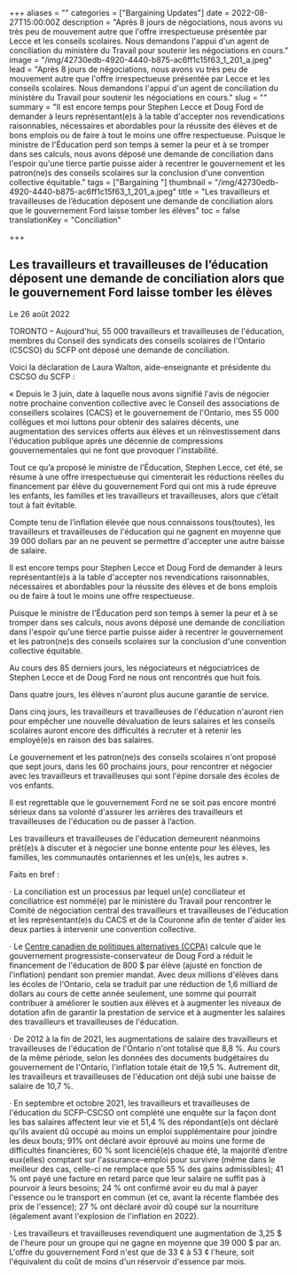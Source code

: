 +++
aliases = ""
categories = ["Bargaining Updates"]
date = 2022-08-27T15:00:00Z
description = "Après 8 jours de négociations, nous avons vu très peu de mouvement autre que l'offre irrespectueuse présentée par Lecce et les conseils scolaires. Nous demandons l'appui d'un agent de conciliation du ministère du Travail pour soutenir les négociations en cours."
image = "/img/42730edb-4920-4440-b875-ac6ff1c15f63_1_201_a.jpeg"
lead = "Après 8 jours de négociations, nous avons vu très peu de mouvement autre que l'offre irrespectueuse présentée par Lecce et les conseils scolaires. Nous demandons l'appui d'un agent de conciliation du ministère du Travail pour soutenir les négociations en cours."
slug = ""
summary = "Il est encore temps pour Stephen Lecce et Doug Ford de demander à leurs représentant(e)s à la table d'accepter nos revendications raisonnables, nécessaires et abordables pour la réussite des élèves et de bons emplois ou de faire à tout le moins une offre respectueuse.  Puisque le ministre de l'Éducation perd son temps à semer la peur et à se tromper dans ses calculs, nous avons déposé une demande de conciliation dans l'espoir qu'une tierce partie puisse aider à recentrer le gouvernement et les patron(ne)s des conseils scolaires sur la conclusion d'une convention collective équitable."
tags = ["Bargaining "]
thumbnail = "/img/42730edb-4920-4440-b875-ac6ff1c15f63_1_201_a.jpeg"
title = "Les travailleurs et travailleuses de l’éducation déposent une demande de conciliation alors que le gouvernement Ford laisse tomber les élèves"
toc = false
translationKey = "Conciliation"

+++
## **Les travailleurs et travailleuses de l’éducation déposent une demande de conciliation alors que le gouvernement Ford laisse tomber les élèves**

Le 26 août 2022

TORONTO – Aujourd'hui, 55 000 travailleurs et travailleuses de l'éducation, membres du Conseil des syndicats des conseils scolaires de l'Ontario (CSCSO) du SCFP ont déposé une demande de conciliation.

Voici la déclaration de Laura Walton, aide-enseignante et présidente du CSCSO du SCFP :

« Depuis le 3 juin, date à laquelle nous avons signifié l'avis de négocier notre prochaine convention collective avec le Conseil des associations de conseillers scolaires (CACS) et le gouvernement de l'Ontario, mes 55 000 collègues et moi luttons pour obtenir des salaires décents, une augmentation des services offerts aux élèves et un réinvestissement dans l'éducation publique après une décennie de compressions gouvernementales qui ne font que provoquer l'instabilité.

Tout ce qu’a proposé le ministre de l'Éducation, Stephen Lecce, cet été, se résume à une offre irrespectueuse qui cimenterait les réductions réelles du financement par élève du gouvernement Ford qui ont mis à rude épreuve les enfants, les familles et les travailleurs et travailleuses, alors que c’était tout à fait évitable.

Compte tenu de l’inflation élevée que nous connaissons tous(toutes), les travailleurs et travailleuses de l'éducation qui ne gagnent en moyenne que 39 000 dollars par an ne peuvent se permettre d'accepter une autre baisse de salaire.

Il est encore temps pour Stephen Lecce et Doug Ford de demander à leurs représentant(e)s à la table d'accepter nos revendications raisonnables, nécessaires et abordables pour la réussite des élèves et de bons emplois ou de faire à tout le moins une offre respectueuse.

Puisque le ministre de l'Éducation perd son temps à semer la peur et à se tromper dans ses calculs, nous avons déposé une demande de conciliation dans l'espoir qu'une tierce partie puisse aider à recentrer le gouvernement et les patron(ne)s des conseils scolaires sur la conclusion d'une convention collective équitable.

Au cours des 85 derniers jours, les négociateurs et négociatrices de Stephen Lecce et de Doug Ford ne nous ont rencontrés que huit fois.

Dans quatre jours, les élèves n'auront plus aucune garantie de service.

Dans cinq jours, les travailleurs et travailleuses de l'éducation n'auront rien pour empêcher une nouvelle dévaluation de leurs salaires et les conseils scolaires auront encore des difficultés à recruter et à retenir les employé(e)s en raison des bas salaires.

Le gouvernement et les patron(ne)s des conseils scolaires n'ont proposé que sept jours, dans les 60 prochains jours, pour rencontrer et négocier avec les travailleurs et travailleuses qui sont l'épine dorsale des écoles de vos enfants.

Il est regrettable que le gouvernement Ford ne se soit pas encore montré sérieux dans sa volonté d'assurer les arrières des travailleurs et travailleuses de l'éducation ou de passer à l’action.

Les travailleurs et travailleuses de l'éducation demeurent néanmoins prêt(e)s à discuter et à négocier une bonne entente pour les élèves, les familles, les communautés ontariennes et les un(e)s, les autres ».

Faits en bref :

· La conciliation est un processus par lequel un(e) conciliateur et conciliatrice est nommé(e) par le ministère du Travail pour rencontrer le Comité de négociation central des travailleurs et travailleuses de l'éducation et les représentant(e)s du CACS et de la Couronne afin de tenter d'aider les deux parties à intervenir une convention collective.

· Le [Centre canadien de politiques alternatives (CCPA)](https://policyalternatives.ca/newsroom/news-releases/ontario-school-board-funding-fell-800-student-over-four-years-ccpa) calcule que le gouvernement progressiste-conservateur de Doug Ford a réduit le financement de l'éducation de 800 $ par élève (ajusté en fonction de l'inflation) pendant son premier mandat. Avec deux millions d'élèves dans les écoles de l'Ontario, cela se traduit par une réduction de 1,6 milliard de dollars au cours de cette année seulement, une somme qui pourrait contribuer à améliorer le soutien aux élèves et à augmenter les niveaux de dotation afin de garantir la prestation de service et à augmenter les salaires des travailleurs et travailleuses de l'éducation.

· De 2012 à la fin de 2021, les augmentations de salaire des travailleurs et travailleuses de l'éducation de l'Ontario n'ont totalisé que 8,8 %. Au cours de la même période, selon les données des documents budgétaires du gouvernement de l'Ontario, l'inflation totale était de 19,5 %. Autrement dit, les travailleurs et travailleuses de l'éducation ont déjà subi une baisse de salaire de 10,7 %.

· En septembre et octobre 2021, les travailleurs et travailleuses de l'éducation du SCFP-CSCSO ont complété une enquête sur la façon dont les bas salaires affectent leur vie et 51,4 % des répondant(e)s ont déclaré qu'ils avaient dû occupé au moins un emploi supplémentaire pour joindre les deux bouts; 91% ont déclaré avoir éprouvé au moins une forme de difficultés financières; 60 % sont licencié(e)s chaque été, la majorité d’entre eux(elles) comptant sur l'assurance-emploi pour survivre (même dans le meilleur des cas, celle-ci ne remplace que 55 % des gains admissibles); 41 % ont payé une facture en retard parce que leur salaire ne suffit pas à pourvoir à leurs besoins; 24 % ont confirmé avoir eu du mal à payer l'essence ou le transport en commun (et ce, avant la récente flambée des prix de l'essence); 27 % ont déclaré avoir dû coupé sur la nourriture (également avant l'explosion de l'inflation en 2022).

· Les travailleurs et travailleuses revendiquent une augmentation de 3,25 $ de l'heure pour un groupe qui ne gagne en moyenne que 39 000 $ par an. L'offre du gouvernement Ford n'est que de 33 ¢ à 53 ¢ l'heure, soit l'équivalent du coût de moins d'un réservoir d'essence par mois.